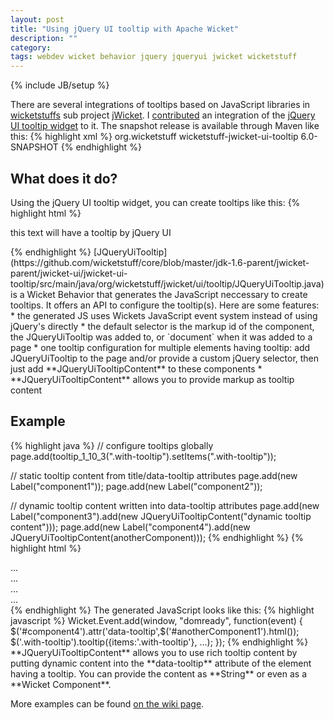 ```yaml
---
layout: post
title: "Using jQuery UI tooltip with Apache Wicket"
description: ""
category: 
tags: webdev wicket behavior jquery jqueryui jwicket wicketstuff
---
```

{% include JB/setup %}

There are several integrations of tooltips based on JavaScript libraries in [wicketstuffs](http://wicketstuff.org) sub project [jWicket](https://github.com/wicketstuff/core/tree/master/jdk-1.6-parent/jwicket-parent/jwicket-tooltip). I [contributed](https://github.com/wicketstuff/core/wiki/jWicket-UI-Tooltip) an integration of the [jQuery UI tooltip widget](http://api.jqueryui.com/tooltip/) to it. The snapshot release is available through Maven like this:
{% highlight xml %}
<dependency>
  <groupId>org.wicketstuff</groupId>
  <artifactId>wicketstuff-jwicket-ui-tooltip</artifactId>
  <version>6.0-SNAPSHOT</version>
</dependency>
{% endhighlight %}

## What does it do?
Using the jQuery UI tooltip widget, you can create tooltips like this:
{% highlight html %}
<p id="component" title="tooltip content">
  this text will have a tooltip by jQuery UI
</p>
<script>
  $(document).ready(function() {
    $('#component').tooltip({position:{my:'center bottom-20',at:'center top'}});
  });
</script>
{% endhighlight %}
[JQueryUiTooltip](https://github.com/wicketstuff/core/blob/master/jdk-1.6-parent/jwicket-parent/jwicket-ui/jwicket-ui-tooltip/src/main/java/org/wicketstuff/jwicket/ui/tooltip/JQueryUiTooltip.java) is a Wicket Behavior that generates the JavaScript neccessary to create tooltips. It offers an API to configure the tooltip(s). Here are some features:
* the generated JS uses Wickets JavaScript event system instead of using jQuery's directly
* the default selector is the markup id of the component, the JQueryUiTooltip was added to, or `document` when it was added to a page
* one tooltip configuration for multiple elements having tooltip: add JQueryUiTooltip to the page and/or provide a custom jQuery selector, then just add **JQueryUiTooltipContent** to these components
* **JQueryUiTooltipContent** allows you to provide markup as tooltip content

## Example
{% highlight java %}
// configure tooltips globally
page.add(tooltip_1_10_3(".with-tooltip").setItems(".with-tooltip"));

// static tooltip content from title/data-tooltip attributes
page.add(new Label("component1"));
page.add(new Label("component2"));

// dynamic tooltip content written into data-tooltip attributes
page.add(new Label("component3").add(new JQueryUiTooltipContent("dynamic tooltip content")));
page.add(new Label("component4").add(new JQueryUiTooltipContent(anotherComponent)));
{% endhighlight %}
{% highlight html %}
<div wicket:id="component1" class="with-tooltip" title="tooltip content">...</div>
<div wicket:id="component2" class="with-tooltip" data-tooltip="<strong>tooltip content</strong>">...</div>
<div wicket:id="component3" class="with-tooltip">...</div>
<div wicket:id="component4" class="with-tooltip">...</div>
{% endhighlight %}
The generated JavaScript looks like this:
{% highlight javascript %}
Wicket.Event.add(window, "domready", function(event) {
  $('#component4').attr('data-tooltip',$('#anotherComponent1').html());
  $('.with-tooltip').tooltip({items:'.with-tooltip'}, ...);
});
{% endhighlight %}
**JQueryUiTooltipContent** allows you to use rich tooltip content by putting dynamic content into the **data-tooltip** attribute of the element having a tooltip. You can provide the content as **String** or even as a **Wicket Component**.

More examples can be found [on the wiki page](https://github.com/wicketstuff/core/wiki/jWicket-UI-Tooltip#usage).